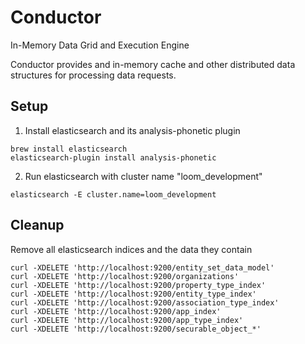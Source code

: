 Conductor
=======================

In-Memory Data Grid and Execution Engine

Conductor provides and in-memory cache and other distributed data structures for processing data requests.

## Setup
1. Install elasticsearch and its analysis-phonetic plugin
```
brew install elasticsearch
elasticsearch-plugin install analysis-phonetic
```
2. Run elasticsearch with cluster name "loom_development"
```
elasticsearch -E cluster.name=loom_development
```

## Cleanup
Remove all elasticsearch indices and the data they contain
```
curl -XDELETE 'http://localhost:9200/entity_set_data_model'
curl -XDELETE 'http://localhost:9200/organizations'
curl -XDELETE 'http://localhost:9200/property_type_index'
curl -XDELETE 'http://localhost:9200/entity_type_index'
curl -XDELETE 'http://localhost:9200/association_type_index'
curl -XDELETE 'http://localhost:9200/app_index'
curl -XDELETE 'http://localhost:9200/app_type_index'
curl -XDELETE 'http://localhost:9200/securable_object_*'
```
